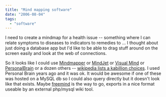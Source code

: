 ```yaml
---
title: "Mind mapping software"
date: "2006-08-04"
tags: 
  - "software"
---
```


I need to create a mindmap for a health issue -- something where I can relate symptoms to diseases to indicators to remedies to ... I thought about just doing a database app but I'd like to be able to drag stuff around on the screen easily and look at the web of connections.

So it looks like I could use [Mindmapper](http://www.mindmapper.com) or [MindJet](http://www.MindJet.com) or [Visual Mind](http://www.visual-mind.com) or [PersonalBrain](http://www.thebrain.com/) or a dozen others -- [wikipedia lists a kabillion choices](http://en.wikipedia.org/wiki/Mind_map). I used Personal Brain years ago and it was ok. It would be awesome if one of these was hosted on a MySQL db so I could also query directly but it doesn't look like that exists. Maybe [freemind](http://en.wikipedia.org/wiki/FreeMind) is the way to go, exports in a nice format useable by an external php/mysql wiki tool.
